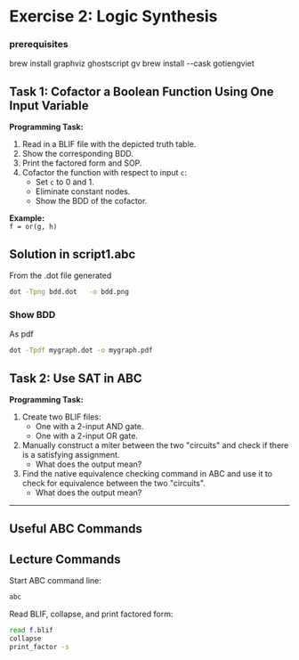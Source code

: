 # Exercise 2: Logic Synthesis

### prerequisites
brew install graphviz ghostscript gv 
brew install --cask gotiengviet


## Task 1: Cofactor a Boolean Function Using One Input Variable

**Programming Task:**

1. Read in a BLIF file with the depicted truth table.
2. Show the corresponding BDD.
3. Print the factored form and SOP.
4. Cofactor the function with respect to input `c`:
    - Set `c` to 0 and 1.
    - Eliminate constant nodes.
    - Show the BDD of the cofactor.

**Example:**  
`f = or(g, h)`

## Solution in script1.abc

From the .dot file generated

```bash
dot -Tpng bdd.dot   -o bdd.png
```


### Show BDD

As pdf

```bash
dot -Tpdf mygraph.dot -o mygraph.pdf
```

## Task 2: Use SAT in ABC

**Programming Task:**
1. Create two BLIF files:
    - One with a 2-input AND gate.
    - One with a 2-input OR gate.
2. Manually construct a miter between the two "circuits" and check if there is a satisfying assignment.
    - What does the output mean?
3. Find the native equivalence checking command in ABC and use it to check for equivalence between the two "circuits".
    - What does the output mean?

---

## Useful ABC Commands

## Lecture Commands

Start ABC command line:
```bash
abc
```

Read BLIF, collapse, and print factored form:
```bash
read f.blif
collapse
print_factor -s
```